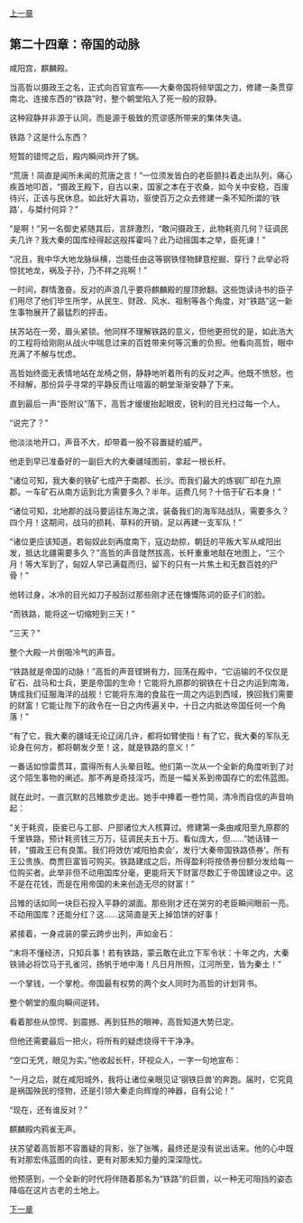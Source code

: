 [上一章](23-蒸汽的轰鸣.md)

## 第二十四章：帝国的动脉

咸阳宫，麒麟殿。

当高哲以摄政王之名，正式向百官宣布——大秦帝国将倾举国之力，修建一条贯穿南北、连接东西的“铁路”时，整个朝堂陷入了死一般的寂静。

这种寂静并非源于认同，而是源于极致的荒谬感所带来的集体失语。

铁路？这是什么东西？

短暂的错愕之后，殿内瞬间炸开了锅。

“荒唐！简直是闻所未闻的荒唐之言！”一位须发皆白的老臣颤抖着走出队列，痛心疾首地叩首，“摄政王殿下，自古以来，国家之本在于农桑，如今关中安稳，百废待兴，正该与民休息。如此好大喜功，驱使百万之众去修建一条不知所谓的‘铁路’，与桀纣何异？”

“是啊！”另一名御史紧随其后，言辞激烈，“敢问摄政王，此物耗资几何？征调民夫几许？我大秦的国库经得起这般挥霍吗？此乃动摇国本之举，臣死谏！”

“况且，我中华大地龙脉纵横，岂能任由这等钢铁怪物肆意挖掘、穿行？此举必将惊扰地龙，祸及子孙，乃不祥之兆啊！”

一时间，群情激奋。反对的声浪几乎要将麒麟殿的屋顶掀翻。这些饱读诗书的臣子们用尽了他们毕生所学，从民生、财政、风水、祖制等各个角度，对“铁路”这一新生事物展开了最猛烈的抨击。

扶苏站在一旁，眉头紧锁。他同样不理解铁路的意义，但他更担忧的是，如此浩大的工程将给刚刚从战火中喘息过来的百姓带来何等沉重的负担。他看向高哲，眼中充满了不解与忧虑。

高哲始终面无表情地站在龙椅之侧，静静地听着所有的反对之声。他既不愤怒，也不辩解，那份异乎寻常的平静反而让喧嚣的朝堂渐渐安静了下来。

直到最后一声“臣附议”落下，高哲才缓缓抬起眼皮，锐利的目光扫过每一个人。

“说完了？”

他淡淡地开口，声音不大，却带着一股不容置疑的威严。

他走到早已准备好的一副巨大的大秦疆域图前，拿起一根长杆。

“诸位可知，我大秦的铁矿七成产于南郡、长沙。而我们最大的炼钢厂却在九原郡。一车矿石从南方运到北方需要多久？半年。运费几何？十倍于矿石本身！”

“诸位可知，北地郡的战马要运往东海之滨，装备我们的海军陆战队，需要多久？四个月！这期间，战马的损耗、草料的开销，足以再建一支军队！”

“诸位更应该知道，若匈奴此刻再度南下，寇边劫掠，朝廷的平叛大军从咸阳出发，抵达北疆需要多久？”高哲的声音陡然拔高，长杆重重地敲在地图上，“三个月！等大军到了，匈奴人早已满载而归，留下的只有一片焦土和无数百姓的尸骨！”

他转过身，冰冷的目光如刀子般刮过那些刚才还在慷慨陈词的臣子们的脸。

“而铁路，能将这一切缩短到三天！”

“三天？”

整个大殿一片倒吸冷气的声音。

“铁路就是帝国的动脉！”高哲的声音铿锵有力，回荡在殿中，“它运输的不仅仅是矿石、战马和士兵，更是帝国的生命！它能将九原郡的钢铁在十日之内运到南海，铸成我们征服海洋的战舰！它能将东海的食盐在一周之内运到西域，换回我们需要的财富！它能让陛下的政令在一日之内传遍关中，十日之内抵达帝国任何一个角落！”

“有了它，我大秦的疆域无论辽阔几许，都将如臂使指！有了它，我大秦的军队无论身在何方，都将朝发夕至！这，就是铁路的意义！”

一番话如惊雷贯耳，震得所有人头晕目眩。他们第一次从一个全新的角度听到了对这个陌生事物的阐述。那不再是奇技淫巧，而是一幅关系到帝国存亡的宏伟蓝图。

就在此时，一直沉默的吕雉款步走出。她手中捧着一卷竹简，清冷而自信的声音响起：

“关于耗资，臣妾已与工部、户部诸位大人核算过。修建第一条由咸阳至九原郡的千里铁路，预计耗资钱三万万，征调民夫五十万。看似庞大，但……”她话锋一转，“摄政王已有良策。我们将效仿‘咸阳拍卖会’，发行‘大秦帝国铁路债券’。所有王公贵族、商贾巨富皆可购买。铁路建成之后，所得盈利将按债券份额分发给每一位购买者。此举非但不动用国库分毫，更能将天下财富尽数汇于帝国建设之中。这不是在花钱，而是在用帝国的未来创造无尽的财富！”

吕雉的话如同一块巨石投入平静的湖面。那些刚才还在哭穷的老臣瞬间眼前一亮。不动用国库？还能分红？这……这简直是天上掉馅饼的好事！

紧接着，一身戎装的蒙云跨步出列，声如金石：

“末将不懂经济，只知兵事！若有铁路，蒙云敢在此立下军令状：十年之内，大秦铁骑必将饮马于孔雀河，扬帆于地中海！凡日月所照，江河所至，皆为秦土！”

一个掌钱，一个掌枪。帝国最有权势的两个女人同时为高哲的计划背书。

整个朝堂的風向瞬间逆转。

看着那些从惊愕、到震撼、再到狂热的眼神，高哲知道大势已定。

但他还需要最后一把火，将所有的疑虑烧得干干净净。

“空口无凭，眼见为实。”他收起长杆，环视众人，一字一句地宣布：

“一月之后，就在咸阳城外，我将让诸位亲眼见证‘钢铁巨兽’的奔跑。届时，它究竟是祸国殃民的怪物，还是引领大秦走向辉煌的神器，自有公论！”

“现在，还有谁反对？”

麒麟殿内鸦雀无声。

扶苏望着高哲那不容置疑的背影，张了张嘴，最终还是没有说出话来。他的心中既有对那宏伟蓝图的向往，更有对那未知力量的深深隐忧。

他预感到，一个全新的时代将伴随着那名为“铁路”的巨兽，以一种无可阻挡的姿态降临在这片古老的土地上。

[下一章](25-龙骨的代价.md)